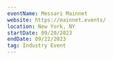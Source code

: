 ```yaml
---
eventName: Messari Mainnet
website: https://mainnet.events/
location: New York, NY
startDate: 09/20/2023
endDate: 09/22/2023
tag: Industry Event
---
```

